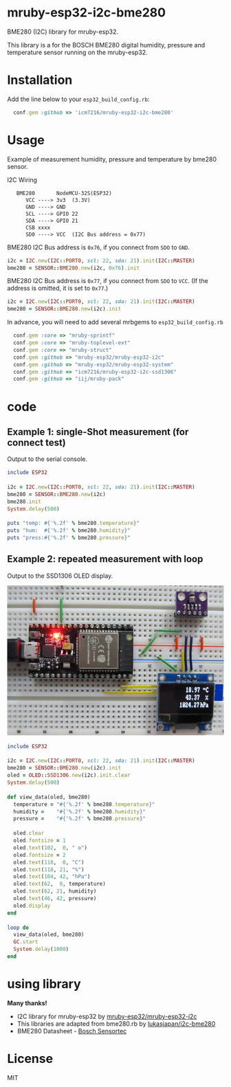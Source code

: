 # mruby-esp32-i2c-bme280

BME280 (I2C) library for mruby-esp32.

This library is a for the BOSCH BME280 digital humidity, pressure and temperature sensor running on the mruby-esp32.

# Installation

Add the line below to your `esp32_build_config.rb`:

```ruby
  conf.gem :github => 'icm7216/mruby-esp32-i2c-bme280'
```

# Usage

Example of measurement humidity, pressure and temperature by bme280 sensor.

I2C Wiring
```
   BME280       NodeMCU-32S(ESP32)
      VCC ----> 3v3  (3.3V)
      GND ----> GND
      SCL ----> GPIO 22
      SDA ----> GPIO 21
      CSB xxxx
      SD0 ----> VCC  (I2C Bus address = 0x77)
```

BME280 I2C Bus address is `0x76`, if you connect from `SDO` to `GND`.
```ruby
i2c = I2C.new(I2C::PORT0, scl: 22, sda: 21).init(I2C::MASTER)
bme280 = SENSOR::BME280.new(i2c, 0x76).init
```

BME280 I2C Bus address is `0x77`, if you connect from `SDO` to `VCC`. (If the address is omitted, it is set to `0x77`.)
```ruby
i2c = I2C.new(I2C::PORT0, scl: 22, sda: 21).init(I2C::MASTER)
bme280 = SENSOR::BME280.new(i2c).init
```

In advance, you will need to add several mrbgems to `esp32_build_config.rb`
```ruby
  conf.gem :core => "mruby-sprintf"
  conf.gem :core => "mruby-toplevel-ext"
  conf.gem :core => "mruby-struct"
  conf.gem :github => "mruby-esp32/mruby-esp32-i2c"
  conf.gem :github => "mruby-esp32/mruby-esp32-system"
  conf.gem :github => "icm7216/mruby-esp32-i2c-ssd1306"
  conf.gem :github => "iij/mruby-pack"
```

# code

## Example 1: single-Shot measurement (for connect test)

Output to the serial console.
```ruby
include ESP32

i2c = I2C.new(I2C::PORT0, scl: 22, sda: 21).init(I2C::MASTER)
bme280 = SENSOR::BME280.new(i2c)
bme280.init
System.delay(500)

puts "temp: #{'%.2f' % bme280.temperature}"
puts "hum:  #{'%.2f' % bme280.humidity}"
puts "press:#{'%.2f' % bme280.pressure}"
```

## Example 2: repeated measurement with loop

Output to the SSD1306 OLED display.

![png](ESP32-BME280_sample.png)

```ruby
include ESP32

i2c = I2C.new(I2C::PORT0, scl: 22, sda: 21).init(I2C::MASTER)
bme280 = SENSOR::BME280.new(i2c).init
oled = OLED::SSD1306.new(i2c).init.clear
System.delay(500)

def view_data(oled, bme280)
  temperature = "#{'%.2f' % bme280.temperature}"
  humidity =    "#{'%.2f' % bme280.humidity}"
  pressure =    "#{'%.2f' % bme280.pressure}"

  oled.clear
  oled.fontsize = 1
  oled.text(102,  0, " o")
  oled.fontsize = 2
  oled.text(118,  0, "C")
  oled.text(118, 21, "%")
  oled.text(104, 42, "hPa")
  oled.text(62,  0, temperature)
  oled.text(62, 21, humidity)
  oled.text(46, 42, pressure)
  oled.display
end

loop do
  view_data(oled, bme280)
  GC.start  
  System.delay(1000) 
end
```

# using library

**Many thanks!**

*   I2C library for mruby-esp32 by [mruby-esp32/mruby-esp32-i2c](https://github.com/mruby-esp32/mruby-esp32-i2c)
*   This libraries are adapted from bme280.rb by [lukasjapan/i2c-bme280](https://github.com/lukasjapan/i2c-bme280)
*   BME280 Datasheet - [Bosch Sensortec](https://ae-bst.resource.bosch.com/media/_tech/media/datasheets/BST-BME280_DS001-12.pdf)

# License

MIT
